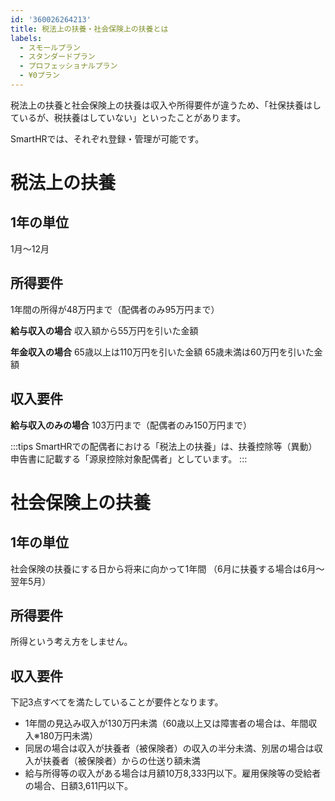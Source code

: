 ```yaml
---
id: '360026264213'
title: 税法上の扶養・社会保険上の扶養とは
labels:
  - スモールプラン
  - スタンダードプラン
  - プロフェッショナルプラン
  - ¥0プラン
---
```

税法上の扶養と社会保険上の扶養は収入や所得要件が違うため、「社保扶養はしているが、税扶養はしていない」といったことがあります。

SmartHRでは、それぞれ登録・管理が可能です。

# 税法上の扶養

## 1年の単位

1月〜12月

## 所得要件

1年間の所得が48万円まで（配偶者のみ95万円まで）

**給与収入の場合**
収入額から55万円を引いた金額

**年金収入の場合**
65歳以上は110万円を引いた金額
65歳未満は60万円を引いた金額

## 収入要件

**給与収入のみの場合**
103万円まで（配偶者のみ150万円まで）

:::tips
SmartHRでの配偶者における「税法上の扶養」は、扶養控除等（異動）申告書に記載する「源泉控除対象配偶者」としています。
:::

# 社会保険上の扶養

## 1年の単位

社会保険の扶養にする日から将来に向かって1年間
（6月に扶養する場合は6月〜翌年5月）

## 所得要件

所得という考え方をしません。

## 収入要件

下記3点すべてを満たしていることが要件となります。

- 1年間の見込み収入が130万円未満（60歳以上又は障害者の場合は、年間収入※180万円未満）
- 同居の場合は収入が扶養者（被保険者）の収入の半分未満、別居の場合は収入が扶養者（被保険者）からの仕送り額未満
- 給与所得等の収入がある場合は月額10万8,333円以下。雇用保険等の受給者の場合、日額3,611円以下。
